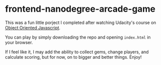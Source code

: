 frontend-nanodegree-arcade-game
===============================

This was a fun little porject I completed after watching Udacity's course on [Object Oriented Javascript](https://www.udacity.com/course/object-oriented-javascript--ud015).

You can play by simply downloading the repo and opening `index.html` in your browser.

If I feel like it, I may add the ability to collect gems, change players, and calculate scoring, but for now, on to bigger and better things. Enjoy!
